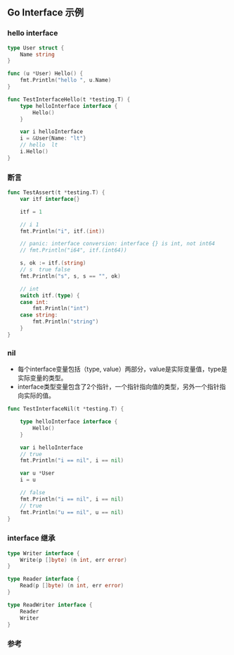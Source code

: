 ## Go Interface 示例

### hello interface

```go
type User struct {
    Name string
}

func (u *User) Hello() {
    fmt.Println("hello ", u.Name)
}

func TestInterfaceHello(t *testing.T) {
    type helloInterface interface {
        Hello()
    }

    var i helloInterface
    i = &User{Name: "lt"}
    // hello  lt
    i.Hello()
}

```

### 断言

```go
func TestAssert(t *testing.T) {
    var itf interface{}

    itf = 1

	// i 1
    fmt.Println("i", itf.(int))

    // panic: interface conversion: interface {} is int, not int64
    // fmt.Println("i64", itf.(int64))

    s, ok := itf.(string)
    // s  true false
    fmt.Println("s", s, s == "", ok)

    // int
    switch itf.(type) {
    case int:
        fmt.Println("int")
    case string:
        fmt.Println("string")
    }
}
```

### nil

- 每个interface变量包括（type, value）两部分，value是实际变量值，type是实际变量的类型。
- interface类型变量包含了2个指针，一个指针指向值的类型，另外一个指针指向实际的值。


```go
func TestInterfaceNil(t *testing.T) {

	type helloInterface interface {
		Hello()
	}

	var i helloInterface
	// true
	fmt.Println("i == nil", i == nil)

	var u *User
	i = u

	// false
	fmt.Println("i == nil", i == nil)
	// true
	fmt.Println("u == nil", u == nil)
}
```

### interface 继承

```go
type Writer interface {
    Write(p []byte) (n int, err error)
}

type Reader interface {
    Read(p []byte) (n int, err error)
}

type ReadWriter interface {
    Reader
    Writer
}
```

### 参考